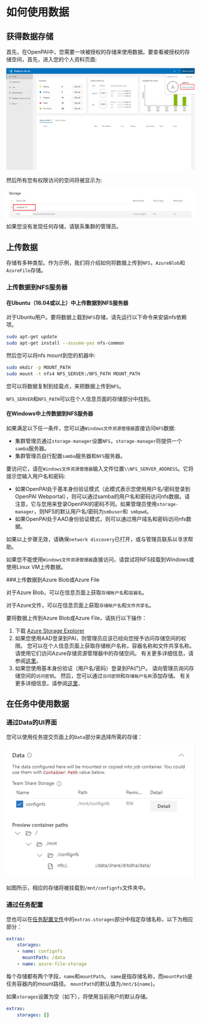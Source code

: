 # 如何使用数据

## 获得数据存储

首先，在OpenPAI中，您需要一块被授权的存储来使用数据。要查看被授权的存储空间，首先，进入您的个人资料页面:

![view profile](./imgs/view-profile.png "view profile")

然后所有您有权限访问的空间将被显示为:

![storage config](./imgs/storage-config.png "storage config")
如果您没有发现任何存储，请联系集群的管理员。

## 上传数据

存储有多种类型。作为示例，我们将介绍如何将数据上传到`NFS`，`AzureBlob`和`AzureFile`存储。

### 上传数据到NFS服务器

#### 在Ubuntu（16.04或以上）中上传数据到NFS服务器

对于Ubuntu用户。要将数据上载到`NFS`存储，请先运行以下命令来安装nfs依赖项。

```bash
sudo apt-get update
sudo apt-get install --assume-yes nfs-common
```

然后您可以将nfs mount到您的机器中:
```bash
sudo mkdir -p MOUNT_PATH
sudo mount -t nfs4 NFS_SERVER:/NFS_PATH MOUNT_PATH
```

您可以将数据复制到挂载点，来把数据上传到`NFS`。

`NFS_SERVER`和`NFS_PATH`可以在个人信息页面的存储部分中找到。

#### 在Windows中上传数据到NFS服务器

如果满足以下任一条件，您可以通`Windows文件资源管理器`直接访问`NFS`数据:

  - 集群管理员通过`storage-manager`设置`NFS`，`storage-manager`将提供一个`samba`服务器。 
  - 集群管理员自行配置`samba`服务器和`NFS`服务器。

要访问它，请在`Windows文件资源管理器`输入文件位置`\\NFS_SERVER_ADDRESS`。它将提示您输入用户名和密码:

  - 如果OpenPAI处于基本身份验证模式（此模式表示您使用用户名/密码登录到OpenPAI Webportal），则可以通过samba的用户名和密码访问nfs数据。请注意，它与您用来登录OpenPAI的密码不同。如果管理员使用`storage-manager`，则NFS的默认用户名/密码为`smbuser`和` smbpwd`。 
  - 如果OpenPAI处于AAD身份验证模式，则可以通过用户域名和密码访问nfs数据。

如果以上步骤无效，请确保`network discovery`已打开，或与管理员联系以寻求帮助。

如果您不能使用`Windows文件资源管理器`直接访问，请尝试将NFS挂载到Windows或使用Linux VM上传数据。

###上传数据到Azure Blob或Azure File

对于Azure Blob，可以在信息页面上获取`存储帐户名`和`容器名`。

对于Azure文件，可以在信息页面上获取`存储帐户名`和`文件共享名`。

要将数据上传到Azure Blob或Azure File，请执行以下操作：

1. 下载 [Azure Storage Explorer](https://azure.microsoft.com/en-us/features/storage-explorer/)
2. 如果您使用AAD登录到PAI，则管理员应该已经向您授予访问存储空间的权限。 您可以在个人信息页面上获取存储帐户名称，容器名称和文件共享名称。 请使用它们访问Azure存储资源管理器中的存储空间。 有关更多详细信息，请参阅[这里](https://docs.microsoft.com/en-us/azure/vs-azure-tools-storage-manage-with-storage-explorer?tabs=windows#add-a-resource-via-azure-ad)。
3. 如果您使用基本身份验证（用户名/密码）登录到PAI门户。 请向管理员询问存储空间的`访问密钥`。 然后，您可以通过`访问密钥`和`存储帐户名称`添加存储。 有关更多详细信息，请参阅[这里](https://docs.microsoft.com/en-us/azure/vs-azure-tools-storage-manage-with-storage-explorer?tabs=windows#use-a-name-and-key)、

## 在任务中使用数据

### 通过Data的UI界面 

您可以使用任务提交页面上的`Data`部分来选择所需的存储：

![storage submit](./imgs/storage-submit-data.png "storage submit")

如图所示，相应的存储将被挂载到`/mnt/confignfs`文件夹中。

### 通过任务配置

您也可以在[任务配置文件](./如何使用高级任务设置.md#job-protocol-export-and-import-jobs)中的`extras.storages`部分中指定存储名称，以下为相应部分：

```yaml
extras:
    storages:
    - name: confignfs
      mountPath: /data
    - name: azure-file-storage
```

每个存储都有两个字段，`name`和`mountPath`。 `name`是指存储名称，而`mountPath`是任务容器内的mount路径。 `mountPath`的默认值为`/mnt/${name}`。

如果`storages`设置为空（如下），将使用当前用户的默认存储。

```yaml
extras:
    storages: []
```


